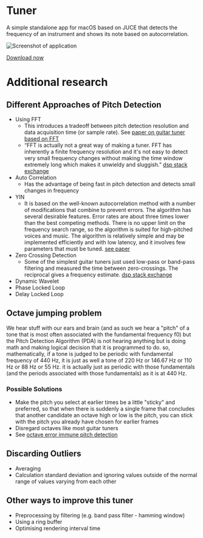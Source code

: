 # Tuner
A simple standalone app for macOS based on JUCE that detects the frequency of an instrument and shows its note based on autocorrelation.

<img alt="Screenshot of application" src="https://user-images.githubusercontent.com/692826/40535041-3dab748c-6008-11e8-8d93-6c73fa36d9fd.png">

[Download now](https://github.com/logsol/tuner/releases/download/1.0.0/Tuner.app.zip)

# Additional research

## Different Approaches of Pitch Detection
- Using FFT 
  - This introduces a tradeoff between pitch detection resolution and data acquisition time (or sample rate). See [paper on guitar tuner based on FFT](https://arxiv.org/pdf/0912.0745.pdf)
  - “FFT is actually not a great way of making a tuner. FFT has inherently a finite frequency resolution and it's not easy to detect very small frequency changes without making the time window extremely long which makes it unwieldy and sluggish.” [dsp stack exchange](https://dsp.stackexchange.com/questions/1317/is-there-an-algorithm-for-finding-a-frequency-without-dft-or-fft?utm_medium=organic&utm_source=google_rich_qa&utm_campaign=google_rich_qa)
- Auto Correlation
  - Has the advantage of being fast in pitch detection and detects small changes in frequency
- YIN
  - It is based on the well-known autocorrelation method with a number of modifications that combine to prevent errors. The algorithm has several desirable features. Error rates are about three times lower than the best competing methods. There is no upper limit on the frequency search range, so the algorithm is suited for high-pitched voices and music. The algorithm is relatively simple and may be implemented efficiently and with low latency, and it involves few parameters that must be tuned. [see paper](http://audition.ens.fr/adc/pdf/2002_JASA_YIN.pdf)
- Zero Crossing Detection
  - Some of the simplest guitar tuners just used low-pass or band-pass filtering and measured the time between zero-crossings.  The reciprocal gives a frequency estimate. [dsp stack exchange](https://dsp.stackexchange.com/questions/1317/is-there-an-algorithm-for-finding-a-frequency-without-dft-or-fft?utm_medium=organic&utm_source=google_rich_qa&utm_campaign=google_rich_qa)
- Dynamic Wavelet
- Phase Locked Loop
- Delay Locked Loop

## Octave jumping problem
We hear stuff with our ears and brain (and as such we hear a "pitch" of a tone that is most often associated with the fundamental frequency f0) but the Pitch Detection Algorithm (PDA) is not hearing anything but is doing math and making logical decision that it is programmed to do. so, mathematically, if a tone is judged to be periodic with fundamental frequency of 440 Hz, it is just as well a tone of 220 Hz or 146.67 Hz or 110 Hz or 88 Hz or 55 Hz. it is actually just as periodic with those fundamentals (and the periods associated with those fundamentals) as it is at 440 Hz.

### Possible Solutions
- Make the pitch you select at earlier times be a little "sticky" and preferred, so that when there is suddenly a single frame that concludes that another candidate an octave high or low is the pitch, you can stick with the pitch you already have chosen for earlier frames
- Disregard octaves like most guitar tuners
- See [octave error immune pitch detection](https://www.tandfonline.com/doi/abs/10.1080/09298210500235301?journalCode=nnmr20)

## Discarding Outliers
- Averaging
- Calculation standard deviation and ignoring values outside of the normal range of values varying from each other

## Other ways to improve this tuner
- Preprocessing by filtering (e.g. band pass filter - hamming window)
- Using a ring buffer
- Optimising rendering interval time
